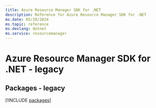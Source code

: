 ```yaml
---
title: Azure Resource Manager SDK for .NET
description: Reference for Azure Resource Manager SDK for .NET
ms.date: 05/29/2024
ms.topic: reference
ms.devlang: dotnet
ms.service: resourcemanager
---
```

# Azure Resource Manager SDK for .NET - legacy
## Packages - legacy
[!INCLUDE [packages](resource-manager-index.md)]